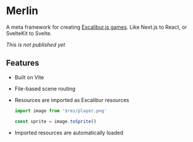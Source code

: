 # Merlin

A meta framework for creating [Excalibur.js games](https://excaliburjs.com). Like Next.js to React, or SvelteKit to Svelte.

_This is not published yet_

## Features

- Built on Vite
- File-based scene routing
- Resources are imported as Excalibur resources

  ```js
  import image from '$res/player.png'

  const sprite = image.toSprite()
  ```

- Imported resources are automatically loaded
